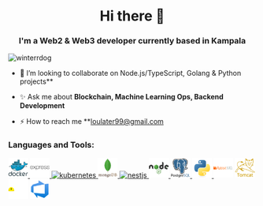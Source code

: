 <h1 align="center">Hi there 👋</h1>
<h3 align="center">I'm a Web2 & Web3 developer currently based in Kampala</h3>

<p align="left"> <img src="https://komarev.com/ghpvc/?username=winterrdog&label=Profile%20views&color=0e75b6&style=flat" alt="winterrdog" /> </p>


-   👯 I’m looking to collaborate on  Node.js/TypeScript, Golang & Python projects**
  
-   ✨ Ask me about **Blockchain, Machine Learning Ops, Backend Development**

-   ⚡ How to reach me **loulater99@gmail.com


<h3 align="left">Languages and Tools:</h3>
<p align="left"> <a href="https://aws.amazon.com" target="_blank" rel="noreferrer">  </a> <a href="https://www.w3schools.com/cpp/" target="_blank" rel="noreferrer"> <img src="https://raw.githubusercontent.com/devicons/devicon/master/icons/docker/docker-original-wordmark.svg" alt="docker" width="40" height="40"/> </a> <a href="https://expressjs.com" target="_blank" rel="noreferrer"> <img src="https://raw.githubusercontent.com/devicons/devicon/master/icons/express/express-original-wordmark.svg" alt="express" width="40" height="40"/> </a> <a href="https://kubernetes.io" target="_blank" rel="noreferrer"> <img src="https://www.vectorlogo.zone/logos/kubernetes/kubernetes-icon.svg" alt="kubernetes" width="40" height="40"/> </a> <a href="https://www.mongodb.com/" target="_blank" rel="noreferrer"> <img src="https://raw.githubusercontent.com/devicons/devicon/master/icons/mongodb/mongodb-original-wordmark.svg" alt="mongodb" width="40" height="40"/> </a> <a href="https://nestjs.com/" target="_blank" rel="noreferrer"> <img src="https://www.vectorlogo.zone/logos/nestjs/nestjs-icon.svg" alt="nestjs" width="40" height="40"/> </a> <a href="https://nodejs.org" target="_blank" rel="noreferrer"> <img src="https://raw.githubusercontent.com/devicons/devicon/master/icons/nodejs/nodejs-original-wordmark.svg" alt="nodejs" width="40" height="40"/> </a> <a href="https://www.postgresql.org" target="_blank" rel="noreferrer"> <img src="https://raw.githubusercontent.com/devicons/devicon/master/icons/postgresql/postgresql-original-wordmark.svg" alt="postgresql" width="40" height="40"/> </a> <a href="https://www.python.org" target="_blank" rel="noreferrer"> <img src="https://raw.githubusercontent.com/devicons/devicon/master/icons/python/python-original.svg" alt="python" width="40" height="40"/> </a> 
<a>  <img src="https://github.com/devicons/devicon/blob/master/icons/rabbitmq/rabbitmq-original-wordmark.svg" alt="rabbitmq" width="40" height="40"/> </a>
<a>  <img src="https://github.com/devicons/devicon/blob/master/icons/tomcat/tomcat-line-wordmark.svg" alt="tomcat" width="40" height="40"/> </a>
<a> <img src="https://github.com/devicons/devicon/blob/master/icons/hardhat/hardhat-original-wordmark.svg" alt="hardhat" width="40" height="40"/>  </a>
<a>  <img src="https://github.com/devicons/devicon/blob/master/icons/azuredevops/azuredevops-original.svg" alt="azure" width="40" height="40"/> 
</a> </p>

 







